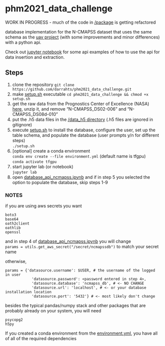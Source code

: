 # phm2021_data_challenge

WORK IN PROGRESS - much of the code in [/package](https://github.com/darrahts/phm2021_data_challenge/tree/main/package) is getting refactored

database implementation for the N-CMAPSS dataset that uses the same schema as the [uav project](https://github.com/darrahts/uavTestbed) (with some improvements and minor differences) with a python api. 

Check out [jupyter notebook](https://github.com/darrahts/phm2021_data_challenge/blob/main/notebooks/database_api_ncmapss.ipynb) for some api examples of how to use the api for data insertion and extraction.

## Steps  
1. clone the repository  `git clone https://github.com/darrahts/phm2021_data_challenge.git`  
2. make [setup.sh](https://github.com/darrahts/phm2021_data_challenge/blob/main/setup.sh) executable `cd phm2021_data_challenge && chmod +x setup.sh`  
3. get the raw data from the Prognostics Center of Excellence (NASA) [here](https://ti.arc.nasa.gov/c/47/), unzip it, and remove “N-CMAPSS_DS02-006” and “N-CMAPSS_DS08d-010”
4. put the .h5 data files in the [/data_h5 directory](https://github.com/darrahts/phm2021_data_challenge/tree/main/data_h5) (.h5 files are ignored in gitignore)
5. execute [setup.sh](https://github.com/darrahts/phm2021_data_challenge/blob/main/setup.sh) to install the database, configure the user, set up the table schema, and populate the database (user prompts y/n for different steps)  
`./setup.sh`  
6. \[optional] create a conda environment   
`conda env create --file environment.yml` (default name is tfgpu)    
`conda activate tfgpu`   
7. start jupyter lab (or notebook)   
`jupyter lab`   
8. open [database_api_ncmapss.ipynb](https://github.com/darrahts/phm2021_data_challenge/blob/main/notebooks/database_api_ncmapss.ipynb) and if in step 5 you selected the option to populate the database, skip steps 1-9


### NOTES

if you are using aws secrets you want
```
boto3  
base64  
oath2client  
oathlib  
openssl  
```

and in step 4 of [database_api_ncmapss.ipynb](https://github.com/darrahts/phm2021_data_challenge/blob/main/notebooks/database_api_ncmapss.ipynb) you will change   
`params = utils.get_aws_secret("/secret/ncmapssdb")` to match your secret name  

otherwise,   
```
params = {'datasource.username': $USER, # the username of the logged in user
            'datasource.password': <password entered in step 4>, 
            'datasource.database': 'ncmapss_db', # <- NO CHANGE 
            'datasource.url': 'localhost', # <- or your database installation location
            'datasource.port': '5432'} # <- most likely don't change
```

 besides the typical pandas/numpy stack and other packages that are probably already on your system, you will need  
```
psycopg2
h5py
```

If you created a conda environment from the [environment.yml](https://github.com/darrahts/phm2021_data_challenge/blob/main/environment.yml), you have all of all of the required dependencies